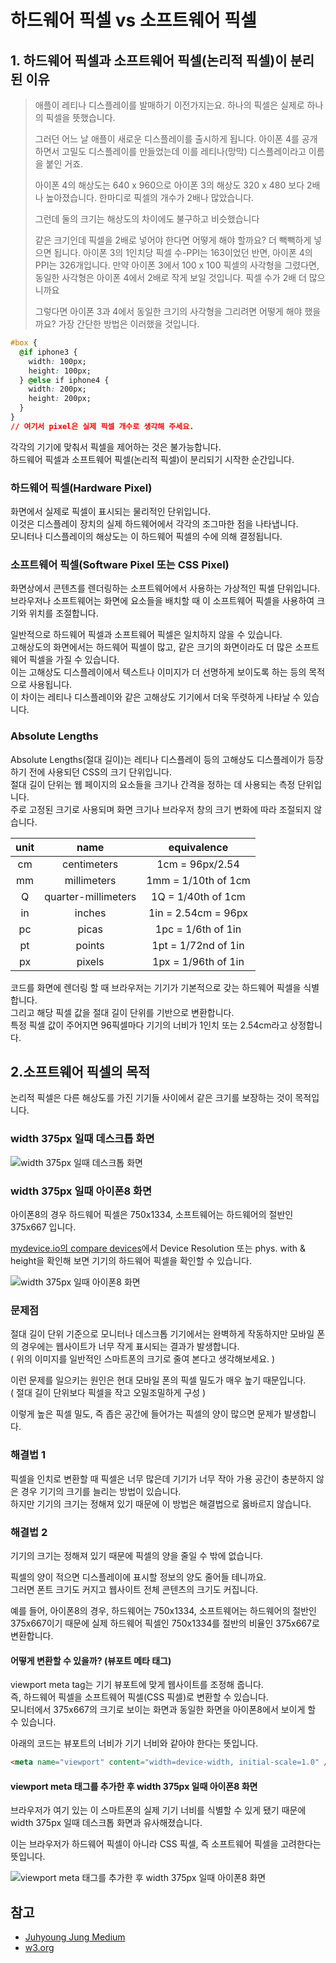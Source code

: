 # 하드웨어 픽셀 vs 소프트웨어 픽셀

## 1. 하드웨어 픽셀과 소프트웨어 픽셀(논리적 픽셀)이 분리된 이유

> 애플이 레티나 디스플레이를 발매하기 이전가지는요.
> 하나의 픽셀은 실제로 하나의 픽셀을 뜻했습니다.
>
> 그러던 어느 날 애플이 새로운 디스플레이를 출시하게 됩니다.
> 아이폰 4를 공개하면서 고밀도 디스플레이를 만들었는데 이를 레티나(망막) 디스플레이라고 이름을 붙인 거죠.
>
> 아이폰 4의 해상도는 640 x 960으로 아이폰 3의 해상도 320 x 480 보다 2배나 높아졌습니다.
> 한마디로 픽셀의 개수가 2배나 많았습니다.
>
> 그런데 둘의 크기는 해상도의 차이에도 불구하고 비슷했습니다
>
> 같은 크기인데 픽셀을 2배로 넣어야 한다면 어떻게 해야 할까요?
> 더 빽빽하게 넣으면 됩니다.
> 아이폰 3의 1인치당 픽셀 수-PPI는 163이었던 반면, 아이폰 4의 PPI는 326개입니다.
> 만약 아이폰 3에서 100 x 100 픽셀의 사각형을 그렸다면, 동일한 사각형은 아이폰 4에서 2배로 작게 보일 것입니다.
> 픽셀 수가 2배 더 많으니까요
>
> 그렇다면 아이폰 3과 4에서 동일한 크기의 사각형을 그리려면 어떻게 해야 했을까요? 가장 간단한 방법은 이러했을 것입니다.

```css
#box {
  @if iphone3 {
    width: 100px;
    height: 100px;
  } @else if iphone4 {
    width: 200px;
    height: 200px;
  }
}
// 여기서 pixel은 실제 픽셀 개수로 생각해 주세요.
```

각각의 기기에 맞춰서 픽셀을 제어하는 것은 불가능합니다.\
하드웨어 픽셀과 소프트웨어 픽셀(논리적 픽셀)이 분리되기 시작한 순간입니다.

### 하드웨어 픽셀(Hardware Pixel)

화면에서 실제로 픽셀이 표시되는 물리적인 단위입니다.\
이것은 디스플레이 장치의 실제 하드웨어에서 각각의 조그마한 점을 나타냅니다.\
모니터나 디스플레이의 해상도는 이 하드웨어 픽셀의 수에 의해 결정됩니다.

### 소프트웨어 픽셀(Software Pixel 또는 CSS Pixel)

화면상에서 콘텐츠를 렌더링하는 소프트웨어에서 사용하는 가상적인 픽셀 단위입니다.\
브라우저나 소프트웨어는 화면에 요소들을 배치할 때 이 소프트웨어 픽셀을 사용하여 크기와 위치를 조절합니다.

일반적으로 하드웨어 픽셀과 소프트웨어 픽셀은 일치하지 않을 수 있습니다.\
고해상도의 화면에서는 하드웨어 픽셀이 많고, 같은 크기의 화면이라도 더 많은 소프트웨어 픽셀을 가질 수 있습니다.\
이는 고해상도 디스플레이에서 텍스트나 이미지가 더 선명하게 보이도록 하는 등의 목적으로 사용됩니다.\
이 차이는 레티나 디스플레이와 같은 고해상도 기기에서 더욱 뚜렷하게 나타날 수 있습니다.

### Absolute Lengths

Absolute Lengths(절대 길이)는 레티나 디스플레이 등의 고해상도 디스플레이가 등장하기 전에 사용되던 CSS의 크기 단위입니다.\
절대 길이 단위는 웹 페이지의 요소들을 크기나 간격을 정하는 데 사용되는 측정 단위입니다.\
주로 고정된 크기로 사용되며 화면 크기나 브라우저 창의 크기 변화에 따라 조절되지 않습니다.

| unit |        name         |     equivalence     |
| :--: | :-----------------: | :-----------------: |
|  cm  |     centimeters     |   1cm = 96px/2.54   |
|  mm  |     millimeters     | 1mm = 1/10th of 1cm |
|  Q   | quarter-millimeters | 1Q = 1/40th of 1cm  |
|  in  |       inches        | 1in = 2.54cm = 96px |
|  pc  |        picas        | 1pc = 1/6th of 1in  |
|  pt  |       points        | 1pt = 1/72nd of 1in |
|  px  |       pixels        | 1px = 1/96th of 1in |

코드를 화면에 렌더링 할 때 브라우저는 기기가 기본적으로 갖는 하드웨어 픽셀을 식별합니다.\
그리고 해당 픽셀 값을 절대 길이 단위를 기반으로 변환합니다.\
특정 픽셀 값이 주어지면 96픽셀마다 기기의 너비가 1인치 또는 2.54cm라고 상정합니다.

## 2.소프트웨어 픽셀의 목적

논리적 픽셀은 다른 해상도를 가진 기기들 사이에서 같은 크기를 보장하는 것이 목적입니다.

### width 375px 일때 데스크톱 화면

![width 375px 일때 데스크톱 화면](./img/375px-desktop.png)

### width 375px 일때 아이폰8 화면

아이폰8의 경우 하드웨어 픽셀은 750x1334, 소프트웨어는 하드웨어의 절반인 375x667 입니다.

[mydevice.io의 compare devices](https://yesviz.com/viewport/)에서 Device Resolution 또는 phys. with & height을 확인해 보면 기기의 하드웨어 픽셀을 확인할 수 있습니다.

![width 375px 일때 아이폰8 화면](./img/375px-iphone.png)

### 문제점

절대 길이 단위 기준으로 모니터나 데스크톱 기기에서는 완벽하게 작동하지만 모바일 폰의 경우에는 웹사이트가 너무 작게 표시되는 결과가 발생합니다.\
( 위의 이미지를 일반적인 스마트폰의 크기로 줄여 본다고 생각해보세요. )

이런 문제를 일으키는 원인은 현대 모바일 폰의 픽셀 밀도가 매우 높기 때문입니다.\
( 절대 길이 단위보다 픽셀을 작고 오밀조밀하게 구성 )

이렇게 높은 픽셀 밀도, 즉 좁은 공간에 들어가는 픽셀의 양이 많으면 문제가 발생합니다.

### 해결법 1

픽셀을 인치로 변환할 때 픽셀은 너무 많은데 기기가 너무 작아 가용 공간이 충분하지 않은 경우 기기의 크기를 늘리는 방법이 있습니다.\
하지만 기기의 크기는 정해져 있기 때문에 이 방법은 해결법으로 옳바르지 않습니다.

### 해결법 2

기기의 크기는 정해져 있기 때문에 픽셀의 양을 줄일 수 밖에 없습니다.

픽셀의 양이 적으면 디스플레이에 표시할 정보의 양도 줄어들 테니까요.\
그러면 폰트 크기도 커지고 웹사이트 전체 콘텐츠의 크기도 커집니다.

예를 들어, 아이폰8의 경우, 하드웨어는 750x1334, 소프트웨어는 하드웨어의 절반인 375x667이기 때문에 실제 하드웨어 픽셀인 750x1334를 절반의 비율인 375x667로 변환합니다.

#### 어떻게 변환할 수 있을까? (뷰포트 메타 태그)

viewport meta tag는 기기 뷰포트에 맞게 웹사이트를 조정해 줍니다.\
즉, 하드웨어 픽셀을 소프트웨어 픽셀(CSS 픽셀)로 변환할 수 있습니다.\
모니터에서 375x667의 크기로 보이는 화면과 동일한 화면을 아이폰8에서 보이게 할 수 있습니다.

아래의 코드는 뷰포트의 너비가 기기 너비와 같아야 한다는 뜻입니다.

```html
<meta name="viewport" content="width=device-width, initial-scale=1.0" />
```

#### viewport meta 태그를 추가한 후 width 375px 일때 아이폰8 화면

브라우저가 여기 있는 이 스마트폰의 실제 기기 너비를 식별할 수 있게 됐기 때문에 width 375px 일때 데스크톱 화면과 유사해졌습니다.

이는 브라우저가 하드웨어 픽셀이 아니라 CSS 픽셀, 즉 소프트웨어 픽셀을 고려한다는 뜻입니다.

![viewport meta 태그를 추가한 후 width 375px 일때 아이폰8 화면](./img/viewport-meta-iphone.png)

## 참고

- [Juhyoung Jung Medium](https://medium.com/@juhyoung.jung1992/%ED%94%BD%EC%85%80%EC%9D%B4%EB%9D%BC%EA%B3%A0-%EB%8B%A4-%EA%B0%99%EC%9D%80-%ED%94%BD%EC%85%80%EC%9D%B4-%EC%95%84%EB%8B%99%EB%8B%88%EB%8B%A4-edc8bf836da2)
- [w3.org](https://www.w3.org/TR/css-values-3/#absolute-lengths)
